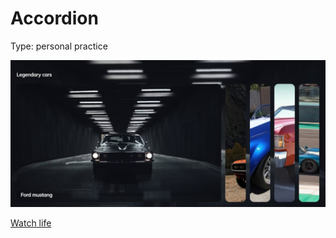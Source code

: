 # Accordion

Type: personal practice

![accordionScreen](./public/screen1.jpg)

[Watch life](https://artyommusin.github.io/js-accordion/)
